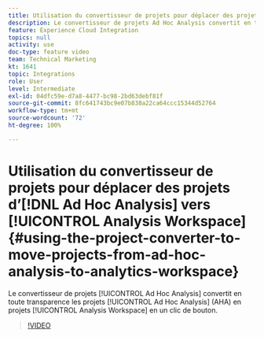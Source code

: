 ```yaml
---
title: Utilisation du convertisseur de projets pour déplacer des projets d’Ad Hoc Analysis vers Analytics Workspace
description: Le convertisseur de projets Ad Hoc Analysis convertit en toute transparence les projets Ad Hoc Analysis (AHA) en projets Analysis Workspace en un clic de bouton.
feature: Experience Cloud Integration
topics: null
activity: use
doc-type: feature video
team: Technical Marketing
kt: 1641
topic: Integrations
role: User
level: Intermediate
exl-id: 04dfc59e-d7a8-4477-bc98-2bd63debf81f
source-git-commit: 8fc641743bc9e07b838a22ca64ccc15344d52764
workflow-type: tm+mt
source-wordcount: '72'
ht-degree: 100%

---
```


# Utilisation du convertisseur de projets pour déplacer des projets d’[!DNL Ad Hoc Analysis] vers [!UICONTROL Analysis Workspace] {#using-the-project-converter-to-move-projects-from-ad-hoc-analysis-to-analytics-workspace}

Le convertisseur de projets [!UICONTROL Ad Hoc Analysis] convertit en toute transparence les projets [!UICONTROL Ad Hoc Analysis] (AHA) en projets [!UICONTROL Analysis Workspace] en un clic de bouton.

>[!VIDEO](https://video.tv.adobe.com/v/23118/?quality=12&learn=on)

